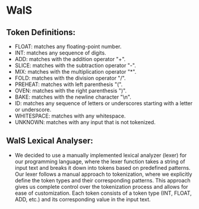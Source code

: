 # WalS

## Token Definitions:
* FLOAT: matches any floating-point number.
* INT: matches any sequence of digits.
* ADD: matches with the addition operator "+".
* SLICE: matches with the subtraction operator "-".
* MIX: matches with the multiplication operator "*".
* FOLD: matches with the division operator "/".
* PREHEAT: matches with left parenthesis "(".
* OVEN: matches with the right parenthesis ")".
* BAKE: matches with the newline character "\n".
* ID: matches any sequence of letters or underscores starting with a letter or underscore.
* WHITESPACE: matches with any whitespace.
* UNKNOWN: matches with any input that is not tokenized.

## WalS Lexical Analyser: 
- We decided to use a manually implemented lexical analyzer (lexer) for our programming language, where the lexer function takes a string of input text and breaks it down into tokens based on predefined patterns. Our lexer follows a manual approach to tokenization, where we explicitly define the token types and their corresponding patterns. This approach gives us complete control over the tokenization process and allows for ease of customization. Each token consists of a token type (INT, FLOAT, ADD, etc.) and its corresponding value in the input text. 
